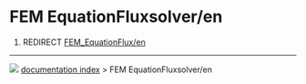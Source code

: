 # FEM EquationFluxsolver/en
1.  REDIRECT [FEM_EquationFlux/en](FEM_EquationFlux/en.md)



---
![](images/Button_right.svg) [documentation index](../README.md) > FEM EquationFluxsolver/en
